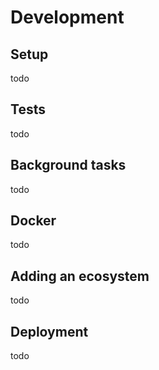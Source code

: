 # Development

## Setup

todo

## Tests

todo

## Background tasks 

todo

## Docker 

todo

## Adding an ecosystem

todo

## Deployment

todo